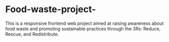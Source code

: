# Food-waste-project-
This is a responsive frontend web project aimed at raising awareness about food waste and promoting sustainable practices through the 3Rs: Reduce, Rescue, and Redistribute.
